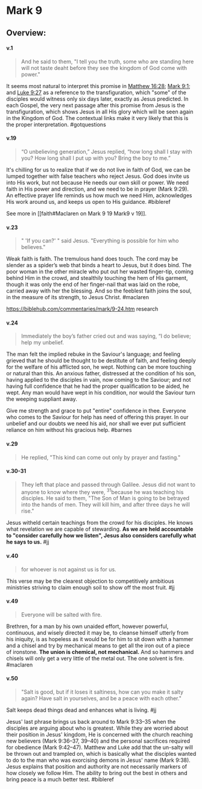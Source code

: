 # Mark 9

## Overview:

#### v.1
>And he said to them, "I tell you the truth, some who are standing here will not taste deaht before they see the kingdom of God come with power."

It seems most natural to interpret this promise in [Matthew 16:28](https://biblia.com/bible/esv/Matt%2016.28); [Mark 9:1](https://biblia.com/bible/esv/Mark%209.1); and [Luke 9:27](https://biblia.com/bible/esv/Luke%209.27) as a reference to the transfiguration, which "some" of the disciples would witness only six days later, exactly as Jesus predicted. In each Gospel, the very next passage after this promise from Jesus is the transfiguration, which shows Jesus in all His glory which will be seen again in the Kingdom of God. The contextual links make it very likely that this is the proper interpretation.
#gotquestions 

#### v.19
>“O unbelieving generation,” Jesus replied, “how long shall I stay with you? How long shall I put up with you? Bring the boy to me.”

It's chilling for us to realize that if we do not live in faith of God, we can be lumped together with false teachers who reject Jesus. God does invite us into His work, but not because He needs our own skill or power. We need faith in His power and direction, and we need to be in prayer (Mark 9:29). An effective prayer life reminds us how much we need Him, acknowledges His work around us, and keeps us open to His guidance.
#bibleref 

See more in [[faith#Maclaren on Mark 9 19 Mark9 v 19]].

#### v.23
>" 'If you can?' " said Jesus. "Everything is possible for him who believes."

Weak faith is faith. The tremulous hand does touch. The cord may be slender as a spider’s web that binds a heart to Jesus, but it does bind. The poor woman in the other miracle who put out her wasted finger-tip, coming behind Him in the crowd, and stealthily touching the hem of His garment, though it was only the end of her finger-nail that was laid on the robe, carried away with her the blessing. And so the feeblest faith joins the soul, in the measure of its strength, to Jesus Christ.
#maclaren 

https://biblehub.com/commentaries/mark/9-24.htm research

#### v.24
>Immediately the boy’s father cried out and was saying, “I do believe; help my unbelief.

The man felt the implied rebuke in the Saviour's language; and feeling grieved that he should be thought to be destitute of faith, and feeling deeply for the welfare of his afflicted son, he wept. Nothing can be more touching or natural than this. An anxious father, distressed at the condition of his son, having applied to the disciples in vain, now coming to the Saviour; and not having full confidence that he had the proper qualification to be aided, he wept. Any man would have wept in his condition, nor would the Saviour turn the weeping suppliant away.

Give me strength and grace to put "entire" confidence in thee. Everyone who comes to the Saviour for help has need of offering this prayer. In our unbelief and our doubts we need his aid, nor shall we ever put sufficient reliance on him without his gracious help.
#barnes 

#### v.29
>He replied, "This kind can come out only by prayer and fasting."

#### v.30-31
>They left that place and passed through Galilee. Jesus did not want to anyone to know where they were, <sup>31</sup>because he was teaching his disciples. He said to them, "The Son of Man is going to be betrayed into the hands of men. They will kill him, and after three days he will rise."

Jesus witheld certain teachings from the crowd for his disciples. He knows what revelation we are capable of stewarding. **As we are held accountable to "consider carefully how we listen", Jesus also considers carefully what he says to us.**
#jj

#### v.40
>for whoever is not against us is for us.

This verse may be the clearest objection to competitively ambitious ministries striving to claim enough soil to show off the most fruit.
#jj 

#### v.49
>Everyone will be salted with fire.

Brethren, for a man by his own unaided effort, however powerful, continuous, and wisely directed it may be, to cleanse himself utterly from his iniquity, is as hopeless as it would be for him to sit down with a hammer and a chisel and try by mechanical means to get all the iron out of a piece of ironstone. **The union is chemical, not mechanical.** And so hammers and chisels will only get a very little of the metal out. The one solvent is fire.
#maclaren 

#### v.50
>"Salt is good, but if it loses it saltiness, how can you make it salty again? Have salt in yourselves, and be a peace with each other."

Salt keeps dead things dead and enhances what is living.
#jj 

Jesus' last phrase brings us back around to Mark 9:33–35 when the disciples are arguing about who is greatest. While they are worried about their position in Jesus' kingdom, He is concerned with the church reaching new believers (Mark 9:36–37, 39–40) and the personal sacrifices required for obedience (Mark 9:42–47).
Matthew and Luke add that the un-salty will be thrown out and trampled on, which is basically what the disciples wanted to do to the man who was exorcising demons in Jesus' name (Mark 9:38). Jesus explains that position and authority are not necessarily markers of how closely we follow Him. The ability to bring out the best in others and bring peace is a much better test.
#bibleref 